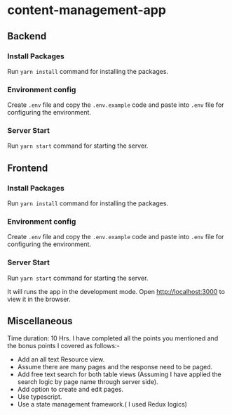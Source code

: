 # content-management-app

## Backend

### Install Packages

Run `yarn install` command for installing the packages.

### Environment config

Create `.env` file and copy the `.env.example` code and paste into `.env` file for configuring the environment.

### Server Start

Run `yarn start` command for starting the server.

## Frontend

### Install Packages

Run `yarn install` command for installing the packages.

### Environment config

Create `.env` file and copy the `.env.example` code and paste into `.env` file for configuring the environment.

### Server Start

Run `yarn start` command for starting the server.

It will runs the app in the development mode.
Open [http://localhost:3000](http://localhost:3000) to view it in the browser.

## Miscellaneous

Time duration: 10 Hrs.
I have completed all the points you mentioned and the bonus points I covered as follows:-

- Add an all text Resource view.
- Assume there are many pages and the response need to be paged.
- Add free text search for both table views (Assuming I have applied the search logic by page name through server side).
- Add option to create and edit pages.
- Use typescript.
- Use a state management framework.( I used Redux logics)

